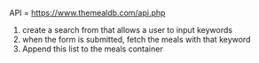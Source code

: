 API = https://www.themealdb.com/api.php

1. create a search from that allows a user to input keywords
2. when the form is submitted, fetch the meals with that keyword 
3. Append this list to the meals container